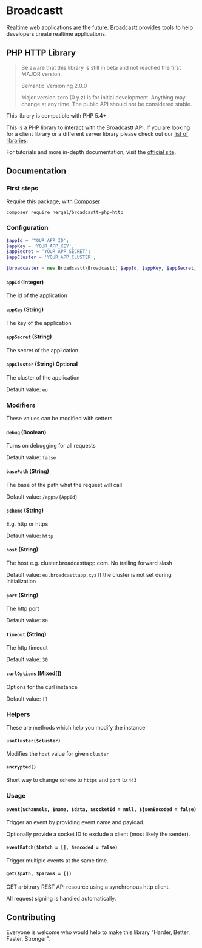 # Broadcastt

Realtime web applications are the future. [Broadcastt](https://broadcastt.xyz/) provides tools to help developers create realtime applications.

## PHP HTTP Library

> Be aware that this library is still in beta and not reached the first MAJOR version.
> 
> Semantic Versioning 2.0.0
>
> Major version zero (0.y.z) is for initial development. Anything may change at any time. The public API should not be considered stable.

This library is compatible with PHP 5.4+

This is a PHP library to interact with the Broadcastt API. If you are looking for a client library or a different server library please check out our [list of libraries](https://broadcastt.xyz/docs/Libraries).

For tutorials and more in-depth documentation, visit the [official site](https://broadcastt.xyz/).

## Documentation

### First steps

Require this package, with [Composer](https://getcomposer.org/)

```
composer require nergal/broadcastt-php-http
```

### Configuration

```php
$appId = 'YOUR_APP_ID';
$appKey = 'YOUR_APP_KEY';
$appSecret = 'YOUR_APP_SECRET';
$appCluster = 'YOUR_APP_CLUSTER';

$broadcaster = new Broadcastt\Broadcastt( $appId, $appKey, $appSecret, $appCluster );
```


#### `appId` (Integer)

The id of the application

#### `appKey` (String)

The key of the application

#### `appSecret` (String)

The secret of the application

#### `appCluster` (String) Optional

The cluster of the application

Default value: `eu`

### Modifiers

These values can be modified with setters.

#### `debug` (Boolean)

Turns on debugging for all requests

Default value: `false`

#### `basePath` (String)

The base of the path what the request will call

Default value: `/apps/{AppId}`

#### `scheme` (String)

E.g. http or https

Default value: `http`

#### `host` (String)

The host e.g. cluster.broadcasttapp.com. No trailing forward slash

Default value: `eu.broadcasttapp.xyz` If the cluster is not set during initialization

#### `port` (String)

The http port

Default value: `80`

#### `timeout` (String)

The http timeout

Default value: `30`

#### `curlOptions` (Mixed[])

Options for the curl instance

Default value: `[]`

### Helpers

These are methods which help you modify the instance

#### `useCluster($cluster)`

Modifies the `host` value for given `cluster`

#### `encrypted()`

Short way to change `scheme` to `https` and `port` to `443`

### Usage

#### `event($channels, $name, $data, $socketId = null, $jsonEncoded = false)`

Trigger an event by providing event name and payload.

Optionally provide a socket ID to exclude a client (most likely the sender).

#### `eventBatch($batch = [], $encoded = false)`

Trigger multiple events at the same time.

#### `get($path, $params = [])`

GET arbitrary REST API resource using a synchronous http client.

All request signing is handled automatically.

## Contributing

Everyone is welcome who would help to make this library "Harder, Better, Faster, Stronger".
